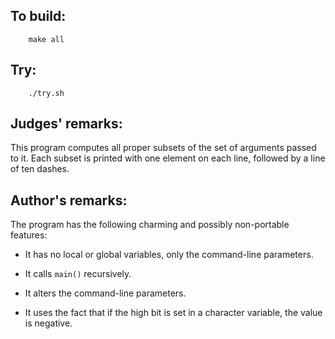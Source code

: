 ## To build:

``` <!---sh-->
    make all
```


## Try:

``` <!---sh-->
    ./try.sh
```


## Judges' remarks:

This program computes all proper subsets of the set of
arguments passed to it.  Each subset is printed with one
element on each line, followed by a line of ten dashes.


## Author's remarks:

The program has the following charming and possibly
non-portable features:

* It has no local or global variables, only the command-line parameters.

* It calls `main()` recursively.

* It alters the command-line parameters.

* It uses the fact that if the high bit is set in a character variable, the
value is negative.


<!--

    Copyright © 1984-2024 by Landon Curt Noll. All Rights Reserved.

    You are free to share and adapt this file under the terms of this license:

        Creative Commons Attribution-ShareAlike 4.0 International (CC BY-SA 4.0)

    For more information, see:

        https://creativecommons.org/licenses/by-sa/4.0/

-->
